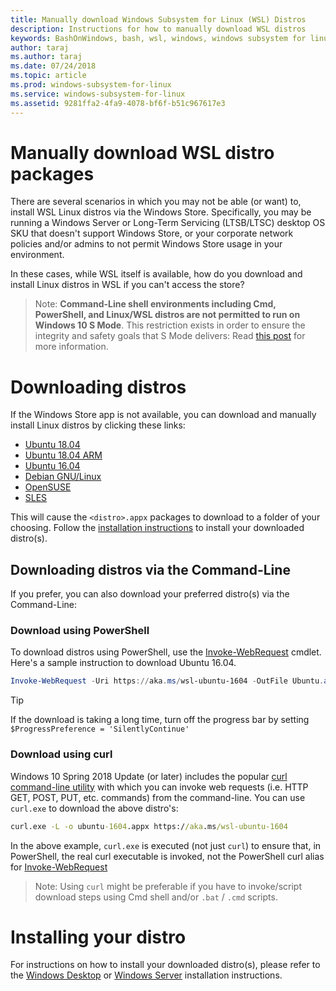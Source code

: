 ```yaml
---
title: Manually download Windows Subsystem for Linux (WSL) Distros
description: Instructions for how to manually download WSL distros
keywords: BashOnWindows, bash, wsl, windows, windows subsystem for linux, WSL, windowssubsystem, distro, ubuntu, openSUSE, SLES
author: taraj
ms.author: taraj
ms.date: 07/24/2018
ms.topic: article
ms.prod: windows-subsystem-for-linux
ms.service: windows-subsystem-for-linux
ms.assetid: 9281ffa2-4fa9-4078-bf6f-b51c967617e3
---
```

# Manually download WSL distro packages

There are several scenarios in which you may not be able (or want) to, install WSL Linux distros via the Windows Store. Specifically, you may be running a Windows Server or Long-Term Servicing (LTSB/LTSC) desktop OS SKU that doesn't support Windows Store, or your corporate network policies and/or admins to not permit Windows Store usage in your environment.

In these cases, while WSL itself is available, how do you download and install Linux distros in WSL if you can't access the store?

> Note: **Command-Line shell environments including Cmd, PowerShell, and Linux/WSL distros are not permitted to run on Windows 10 S Mode**. This restriction exists in order to ensure the integrity and safety goals that S Mode delivers: Read [this post](https://blogs.msdn.microsoft.com/commandline/2017/05/18/will-linux-distros-run-on-windows-10-s/) for more information.

# Downloading distros

If the Windows Store app is not available, you can download and manually install Linux distros by clicking these links:
* [Ubuntu 18.04](https://aka.ms/wsl-ubuntu-1804)
* [Ubuntu 18.04 ARM](https://aka.ms/wsl-ubuntu-1804-arm)
* [Ubuntu 16.04](https://aka.ms/wsl-ubuntu-1604)
* [Debian GNU/Linux](https://aka.ms/debian-gnulinux)
* [OpenSUSE](https://aka.ms/wsl-opensuse-42)
* [SLES](https://aka.ms/wsl-sles-12)

This will cause the `<distro>.appx` packages to download to a folder of your choosing. Follow the [installation instructions](#installing_your_distro) to install your downloaded distro(s).

## Downloading distros via the Command-Line
If you prefer, you can also download your preferred distro(s) via the Command-Line:

 ### Download using PowerShell
 To download distros using PowerShell, use the [Invoke-WebRequest](https://msdn.microsoft.com/powershell/reference/5.1/microsoft.powershell.utility/invoke-webrequest) cmdlet. Here's a sample instruction to download Ubuntu 16.04.

``` PowerShell
Invoke-WebRequest -Uri https://aka.ms/wsl-ubuntu-1604 -OutFile Ubuntu.appx -UseBasicParsing
```

> [!TIP]
> If the download is taking a long time, turn off the progress bar by setting `$ProgressPreference = 'SilentlyContinue'`

### Download using curl
Windows 10 Spring 2018 Update (or later) includes the popular [curl command-line utility](https://curl.haxx.se/) with which you can invoke web requests (i.e. HTTP GET, POST, PUT, etc. commands) from the command-line. You can use `curl.exe` to download the above distro's:

``` cmd
curl.exe -L -o ubuntu-1604.appx https://aka.ms/wsl-ubuntu-1604
```

In the above example, `curl.exe` is executed (not just `curl`) to ensure that, in PowerShell, the real curl executable is invoked, not the PowerShell curl alias for [Invoke-WebRequest](https://docs.microsoft.com/en-us/powershell/module/microsoft.powershell.utility/invoke-webrequest?view=powershell-6)

> Note: Using `curl` might be preferable if you have to invoke/script download steps using Cmd shell and/or `.bat` / `.cmd` scripts.

# Installing your distro
For instructions on how to install your downloaded distro(s), please refer to the [Windows Desktop](install-win10.md) or [Windows Server](install-on-server.md) installation instructions.
